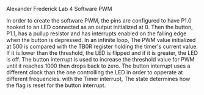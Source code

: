 Alexander Frederick
Lab 4 Software PWM

In order to create the software PWM, the pins are configured to have P1.0 hooked to an LED connected as an output initialized at 0. Then the button, P1.1, has a pullup resistor and has interrupts enabled on the falling edge when the button is depressed. In an infinite loop, The PWM value initialized at 500 is compared with the TB0R register holding the timer's current value. If it is lower than the threshold, the LED is flipped and if it is greater, the LED is off. The button interrupt is used to increase the threshold value for PWM until it reaches 1000 then drops back to zero. The button interrupt uses a different clock than the one controlling the LED in order to opperate at different frequencies. with the Timer interrupt, The state determines how the flag is reset for the button interrupt. 